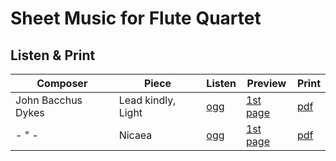 # Sheet Music for Flute Quartet

## Listen & Print

Composer | Piece | Listen | Preview | Print
-------- | ----- | ------ | ------- | -----
John Bacchus Dykes | Lead kindly, Light | [ogg](http://cellist.bplaced.net/ogg/Dykes,%20John%20Bacchus/dykes_lead_kindly_light.ogg) | [1st page](https://raw.githubusercontent.com/cellist/Lilypond-Sheet-Music/master/Fl%2C%20Vlc%2C%20Vlc%2C%20Vlc/Dykes%2C%20John%20Bacchus/Lead%20kindly%20Light/preview.png) | [pdf](https://github.com/cellist/Lilypond-Sheet-Music/raw/master/Fl%2C%20Vlc%2C%20Vlc%2C%20Vlc/Dykes%2C%20John%20Bacchus/Lead%20kindly%20Light/dykes_lead_kindly_light.pdf)
- " - | Nicaea | [ogg](http://cellist.bplaced.net/ogg/Dykes,%20John%20Bacchus/dykes_nicaea.ogg) | [1st page](https://raw.githubusercontent.com/cellist/Lilypond-Sheet-Music/master/Fl%2C%20Vlc%2C%20Vlc%2C%20Vlc/Dykes%2C%20John%20Bacchus/Nicaea/preview.png) | [pdf](https://github.com/cellist/Lilypond-Sheet-Music/raw/master/Fl%2C%20Vlc%2C%20Vlc%2C%20Vlc/Dykes%2C%20John%20Bacchus/Nicaea/dykes_nicaea.pdf)
